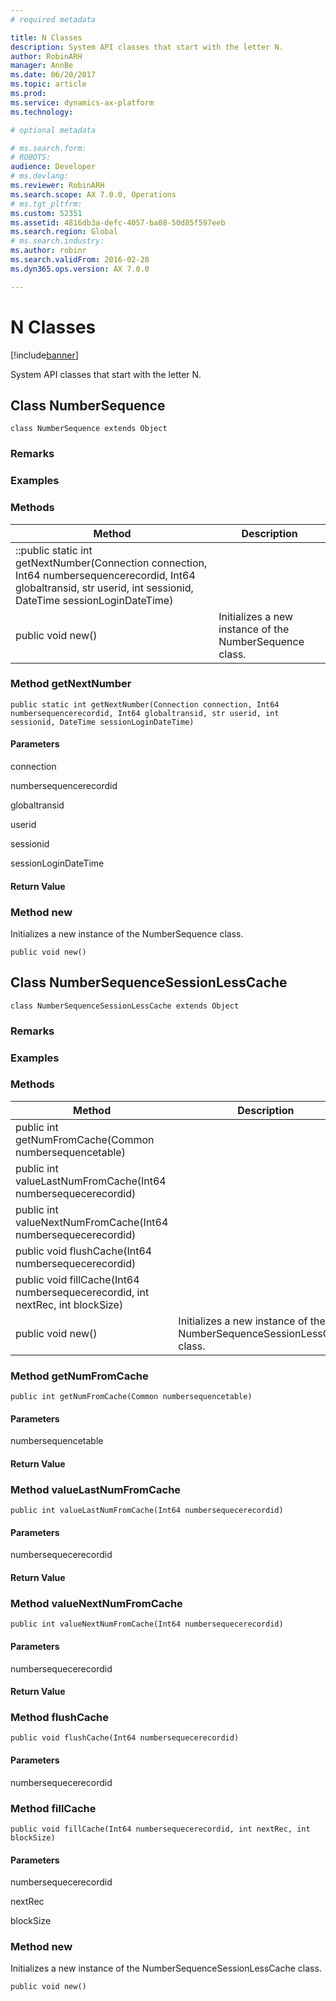 ```yaml
---
# required metadata

title: N Classes
description: System API classes that start with the letter N.
author: RobinARH
manager: AnnBe
ms.date: 06/20/2017
ms.topic: article
ms.prod: 
ms.service: dynamics-ax-platform
ms.technology: 

# optional metadata

# ms.search.form: 
# ROBOTS: 
audience: Developer
# ms.devlang: 
ms.reviewer: RobinARH
ms.search.scope: AX 7.0.0, Operations
# ms.tgt_pltfrm: 
ms.custom: 52351
ms.assetid: 4816db3a-defc-4057-ba08-50d85f597eeb
ms.search.region: Global
# ms.search.industry: 
ms.author: robinr
ms.search.validFrom: 2016-02-28
ms.dyn365.ops.version: AX 7.0.0

---
```


# N Classes

[!include[banner](../includes/banner.md)]


System API classes that start with the letter N.

Class NumberSequence
--------------------

    class NumberSequence extends Object

### Remarks

### Examples

### Methods

| Method                                                                                                                                                                | Description                                             |
|-----------------------------------------------------------------------------------------------------------------------------------------------------------------------|---------------------------------------------------------|
| ::public static int getNextNumber(Connection connection, Int64 numbersequencerecordid, Int64 globaltransid, str userid, int sessionid, DateTime sessionLoginDateTime) |                                                         |
| public void new()                                                                                                                                                     | Initializes a new instance of the NumberSequence class. |

### Method getNextNumber

    public static int getNextNumber(Connection connection, Int64 numbersequencerecordid, Int64 globaltransid, str userid, int sessionid, DateTime sessionLoginDateTime)

#### Parameters

connection  

<!-- -->

numbersequencerecordid  

<!-- -->

globaltransid  

<!-- -->

userid  

<!-- -->

sessionid  

<!-- -->

sessionLoginDateTime  

#### Return Value

### Method new

Initializes a new instance of the NumberSequence class.

    public void new()

## Class NumberSequenceSessionLessCache
    class NumberSequenceSessionLessCache extends Object

### Remarks

### Examples

### Methods

| Method                                                                         | Description                                                             |
|--------------------------------------------------------------------------------|-------------------------------------------------------------------------|
| public int getNumFromCache(Common numbersequencetable)                         |                                                                         |
| public int valueLastNumFromCache(Int64 numbersequecerecordid)                  |                                                                         |
| public int valueNextNumFromCache(Int64 numbersequecerecordid)                  |                                                                         |
| public void flushCache(Int64 numbersequecerecordid)                            |                                                                         |
| public void fillCache(Int64 numbersequecerecordid, int nextRec, int blockSize) |                                                                         |
| public void new()                                                              | Initializes a new instance of the NumberSequenceSessionLessCache class. |

### Method getNumFromCache

    public int getNumFromCache(Common numbersequencetable)

#### Parameters

numbersequencetable  

#### Return Value

### Method valueLastNumFromCache

    public int valueLastNumFromCache(Int64 numbersequecerecordid)

#### Parameters

numbersequecerecordid  

#### Return Value

### Method valueNextNumFromCache

    public int valueNextNumFromCache(Int64 numbersequecerecordid)

#### Parameters

numbersequecerecordid  

#### Return Value

### Method flushCache

    public void flushCache(Int64 numbersequecerecordid)

#### Parameters

numbersequecerecordid  

### Method fillCache

    public void fillCache(Int64 numbersequecerecordid, int nextRec, int blockSize)

#### Parameters

numbersequecerecordid  

<!-- -->

nextRec  

<!-- -->

blockSize  

### Method new

Initializes a new instance of the NumberSequenceSessionLessCache class.

    public void new()



